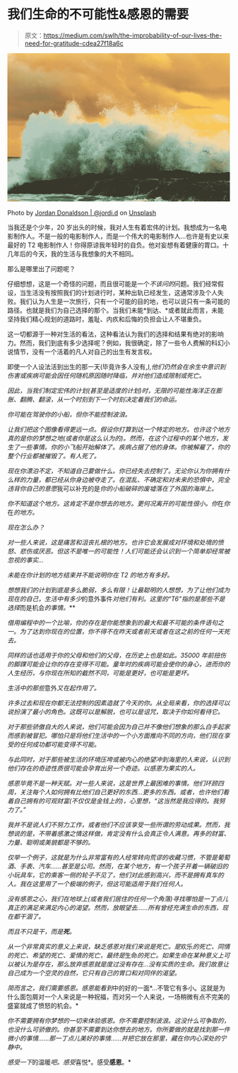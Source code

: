 # 我们生命的不可能性&感恩的需要

> 原文：<https://medium.com/swlh/the-improbability-of-our-lives-the-need-for-gratitude-cdea27f18a6c>

![](img/196dbf4fed490fc094d1c1d190c69000.png)

Photo by [Jordan Donaldson | @jordi.d](https://unsplash.com/@jordan?utm_source=medium&utm_medium=referral) on [Unsplash](https://unsplash.com?utm_source=medium&utm_medium=referral)

当我还是个少年，20 岁出头的时候，我对人生有着宏伟的计划。我想成为一名电影制作人。不是一般的电影制作人，而是一个伟大的电影制作人…也许是有史以来最好的 T2 电影制作人！你得原谅我年轻时的自负。他对妄想有着健康的胃口。十几年后的今天，我的生活与我想象的大不相同。

那么是哪里出了问题呢？

仔细想想，这是一个奇怪的问题，而且很可能是一个*不该问的*问题。我们经常假设，当生活没有按照我们的计划进行时，某种出轨已经发生，这通常涉及个人失败。我们认为人生是一次旅行，只有一个可能的目的地，也可以说只有一条可能的路径。也就是我们为自己选择的那个。当我们未能*到达、*或者就此而言，未能坚持我们精心规划的道路时，羞耻、内疚和后悔的负担会让人不堪重负。

这一切都源于一种对生活的看法，这种看法认为我们的选择和结果有绝对的影响力。然而，我们到底有多少选择呢？例如，我很确定，除了一些令人费解的科幻小说情节，没有一个活着的凡人对自己的出生有发言权。

即使一个人设法活到出生的那一天(毕竟许多人没有,*),他们仍然会在余生中意识到伤害或疾病可能会因任何随机原因随时降临，并对他们造成限制或死亡。*

*因此，当我们制定宏伟的计划(甚至是适度的计划)时，无限的可能性海洋正在膨胀、翻腾、翻滚，从一个时刻到下一个时刻决定着我们的命运。*

*你可能在驾驶你的小船，但你不能控制波浪。*

*让我们把这个图像看得更远一点。假设你打算到达一个特定的地方。也许这个地方真的是你的梦想之地(或者你是这么认为的)。然而，在这个过程中的某个地方，发生了一些事情。你的小飞船开始解体了。疾病占据了他的身体。你被解雇了，你的整个行业都被摧毁了。有人死了。*

*现在你漂泊不定，不知道自己要做什么。你已经失去控制了。无论你认为你拥有什么样的力量，都已经从你身边被夺走了。在混乱、不确定和对未来的恐惧中，完全违背你自己的意愿*我可以补充的是*你的小船破碎的废墟落在了外国的海岸上。*

*你不知道这个地方。这肯定不是你想去的地方。更何况离开的可能性很小。你*在*你*在*的地方。*

*现在怎么办？*

*对一些人来说，这是痛苦和沮丧扎根的地方。也许它会发展成对环境和处境的愤怒、悲伤或厌恶。但这不是唯一的可能性！人们可能还会认识到一个简单却经常被忽视的事实…*

*未能在你计划的地方结束并不能说明你在 T2 的地方有多好。*

*想想我们的计划到底是多么脆弱，多么有限！让最聪明的人想想，为了让他们成为现在的自己，生活中有多少*的意外事件*对他们有利。这里的“T6”指的是那些不是选择*而是机会*的事情。***

*借用编程中的一个比喻，你的存在是你能想象到的最大和最不可能的条件语句之一。为了达到你现在的位置，你不得不在昨天或者前天或者在这之前的任何一天死去。*

*同样的话也适用于你的父母和他们的父母，在历史上也是如此。35000 年前扭伤的脚踝可能会让你的存在变得不可能。童年时的疾病可能会使你的身心，进而你的人生经历，与你现在所知的截然不同，可能是更好，也可能是更坏。*

*生活中的那些*意外*又在起作用了。*

*许多过去和现在你都无法控制的因素造就了今天的你。从全局来看，你的选择可以说扮演了最小的角色。这既可以是解脱，也可以是诅咒，取决于你如何看待它。*

*对于那些骄傲自大的人来说，他们可能会因为自己并不像他们想象的那么白手起家而感到被冒犯。哪怕只是将他们生活中的一个小方面推向不同的方向，他们现在享受的任何成功都可能变得不可能。*

*与此同时，对于那些被生活的环境压垮或被内心的绝望冲到海里的人来说，认识到他们存在的奇迹性质很可能会孕育出另一个奇迹。以感恩为果实的人。*

*感恩毕竟不是一种天赋。对一些人来说，这是世界上最困难的事情。他们环顾四周，关注每个人如何拥有比他们自己更好的东西…更多的东西。或者，也许他们看着自己拥有的可观财富(不仅仅是金钱上的)，心里想，“这当然是我应得的。我努力了。”*

*我并不是说人们不努力工作，或者他们不应该享受一些所谓的劳动成果。然而，我想说的是，不带着感激之情这样做，肯定没有什么会真正令人满意。再多的财富、力量、聪明或美貌都是不够的。*

*仅举一个例子，这就是为什么非常富有的人经常转向荒谬的收藏习惯，不管是葡萄酒、手表、汽车……甚至是公司。然而，在某个地方，有一个孩子开着一辆破旧的小玩具车，它的乘客一侧的轮子不见了，他们对此感到高兴，而不是拥有真车的人。我在这里用了一个极端的例子，但这可能适用于我们任何人。*

*没有感恩之心，我们在地球上(或者我们居住的任何一个角落)寻找哪怕是一丁点儿真正的满足来满足内心的渴望。然而，放眼望去……所有曾经充满生命的东西，现在都干涸了。*

*而且不只是干，而是**死**。*

*从一个非常真实的意义上来说，缺乏感恩对我们来说是死亡。是*欢乐*的死亡、*同情*的死亡、*希望*的死亡、*爱情*的死亡，最终是*生命*的死亡。如果生命在某种意义上可以被认为是存在，那么放弃感恩就是度过没有存在…没有实质的生命。我们故意让自己成为一个空灵的自然，它只有自己的胃口和对同伴的渴望。*

*简而言之，我们需要感恩。感恩能看到*中的好的一面*…不管它有多小。这就是为什么面包屑对一个人来说是一种祝福，而对另一个人来说，一场稍微有点不完美的盛宴就成了愤怒的机会。*

*你不需要拥有你梦想的一切来体验感恩。你不需要控制波浪。这没什么可争取的，也没什么可骄傲的。你甚至不需要到达你想去的地方。你所要做的就是找到那一件微小的事情……那一丁点儿美好的事情……并把它放在那里，藏在你内心深处的宁静中。*

*感受一下*的温暖*吧。感受*喜悦*。感受**感恩**。*